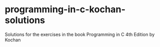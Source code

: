 # programming-in-c-kochan-solutions
Solutions for the exercises in the book Programming in C 4th Edition by Kochan
